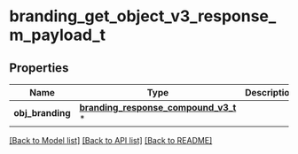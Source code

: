 # branding_get_object_v3_response_m_payload_t

## Properties
Name | Type | Description | Notes
------------ | ------------- | ------------- | -------------
**obj_branding** | [**branding_response_compound_v3_t**](branding_response_compound_v3.md) \* |  | 

[[Back to Model list]](../README.md#documentation-for-models) [[Back to API list]](../README.md#documentation-for-api-endpoints) [[Back to README]](../README.md)


